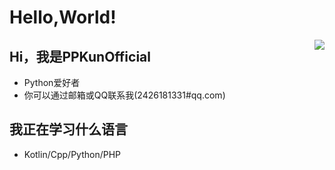 
# Hello,World!

<img align="right" src="https://github-readme-stats.vercel.app/api?username=PPKunOfficial&hide=issues&show_icons=true&include_all_commits=true&theme=vue&count_private=true" />

## Hi，我是PPKunOfficial
- Python爱好者
- 你可以通过邮箱或QQ联系我(2426181331#qq.com)

## 我正在学习什么语言
- Kotlin/Cpp/Python/PHP

